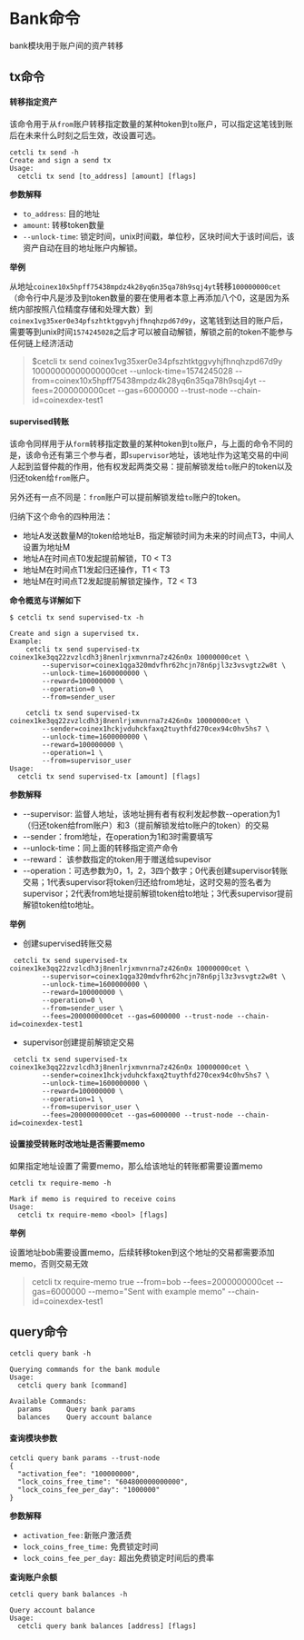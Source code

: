 # Bank命令

bank模块用于账户间的资产转移



## tx命令

#### 转移指定资产

该命令用于从`from`账户转移指定数量的某种token到`to`账户，可以指定这笔钱到账后在未来什么时刻之后生效，改设置可选。

```
cetcli tx send -h
Create and sign a send tx
Usage:
  cetcli tx send [to_address] [amount] [flags]
```

**参数解释**

- `to_address`: 目的地址
- `amount`: 转移token数量
- `--unlock-time`: 锁定时间，unix时间戳，单位秒，区块时间大于该时间后，该资产自动在目的地址账户内解锁。

**举例**

从地址`coinex10x5hpff75438mpdz4k28yq6n35qa78h9sqj4yt`转移`100000000cet`（命令行中凡是涉及到token数量的要在使用者本意上再添加八个0，这是因为系统内部按照八位精度存储和处理大数）到`coinex1vg35xer0e34pfszhtktggvyhjfhnqhzpd67d9y`，这笔钱到达目的账户后，需要等到unix时间`1574245028`之后才可以被自动解锁，解锁之前的token不能参与任何链上经济活动

> $cetcli tx send coinex1vg35xer0e34pfszhtktggvyhjfhnqhzpd67d9y 10000000000000000cet --unlock-time=1574245028 --from=coinex10x5hpff75438mpdz4k28yq6n35qa78h9sqj4yt --fees=2000000000cet --gas=6000000 --trust-node --chain-id=coinexdex-test1

#### supervised转账

该命令同样用于从`form`转移指定数量的某种token到`to`账户，与上面的命令不同的是，该命令还有第三个参与者，即`supervisor`地址，该地址作为这笔交易的中间人起到监督仲裁的作用，他有权发起两类交易：提前解锁发给`to`账户的token以及归还token给`from`账户。

另外还有一点不同是：`from`账户可以提前解锁发给`to`账户的token。

归纳下这个命令的四种用法：

- 地址A发送数量M的token给地址B，指定解锁时间为未来的时间点T3，中间人设置为地址M
- 地址A在时间点T0发起提前解锁，T0 < T3
- 地址M在时间点T1发起归还操作，T1 < T3
- 地址M在时间点T2发起提前解锁定操作，T2 < T3

**命令概览与详解如下**

```
$ cetcli tx send supervised-tx -h

Create and sign a supervised tx.
Example:
    cetcli tx send supervised-tx coinex1ke3qq22zvzlcdh3j8nenlrjxmvnrna7z426n0x 10000000cet \
        --supervisor=coinex1qga320mdvfhr62hcjn78n6pjl3z3vsvgtz2w8t \
        --unlock-time=1600000000 \
        --reward=100000000 \
        --operation=0 \
        --from=sender_user

    cetcli tx send supervised-tx coinex1ke3qq22zvzlcdh3j8nenlrjxmvnrna7z426n0x 10000000cet \
        --sender=coinex1hckjvduhckfaxq2tuythfd270cex94c0hv5hs7 \
        --unlock-time=1600000000 \
        --reward=100000000 \
        --operation=1 \
        --from=supervisor_user
Usage:
  cetcli tx send supervised-tx [amount] [flags]
```

**参数解释**

- --supervisor: 监督人地址，该地址拥有者有权利发起参数--operation为1（归还token给from账户）和3（提前解锁发给to账户的token）的交易
- --sender：from地址，在operation为1和3时需要填写
- --unlock-time：同上面的转移指定资产命令
- --reward： 该参数指定的token用于赠送给supevisor
- --operation：可选参数为0，1，2，3四个数字；0代表创建supervisor转账交易；1代表supervisor将token归还给from地址，这时交易的签名者为supervisor；2代表from地址提前解锁token给to地址；3代表supervisor提前解锁token给to地址。

**举例**

- 创建supervised转账交易

```
 cetcli tx send supervised-tx coinex1ke3qq22zvzlcdh3j8nenlrjxmvnrna7z426n0x 10000000cet \
        --supervisor=coinex1qga320mdvfhr62hcjn78n6pjl3z3vsvgtz2w8t \
        --unlock-time=1600000000 \
        --reward=100000000 \
        --operation=0 \
        --from=sender_user \
        --fees=2000000000cet --gas=6000000 --trust-node --chain-id=coinexdex-test1
```

- supervisor创建提前解锁定交易

```
 cetcli tx send supervised-tx coinex1ke3qq22zvzlcdh3j8nenlrjxmvnrna7z426n0x 10000000cet \
        --sender=coinex1hckjvduhckfaxq2tuythfd270cex94c0hv5hs7 \
        --unlock-time=1600000000 \
        --reward=100000000 \
        --operation=1 \
        --from=supervisor_user \
        --fees=2000000000cet --gas=6000000 --trust-node --chain-id=coinexdex-test1
```

#### 设置接受转账时改地址是否需要memo

如果指定地址设置了需要memo，那么给该地址的转账都需要设置memo

```
cetcli tx require-memo -h

Mark if memo is required to receive coins
Usage:
  cetcli tx require-memo <bool> [flags]
```

**举例**

设置地址bob需要设置memo，后续转移token到这个地址的交易都需要添加memo，否则交易无效

> cetcli tx require-memo true --from=bob --fees=2000000000cet --gas=6000000 --memo="Sent with example memo" --chain-id=coinexdex-test1



## query命令

```
cetcli query bank -h

Querying commands for the bank module
Usage:
  cetcli query bank [command]

Available Commands:
  params      Query bank params
  balances    Query account balance
```

#### 查询模块参数

```
cetcli query bank params --trust-node
{
  "activation_fee": "100000000",
  "lock_coins_free_time": "604800000000000",
  "lock_coins_fee_per_day": "1000000"
}
```

**参数解释**

- `activation_fee:`新账户激活费
- `lock_coins_free_time:` 免费锁定时间
- `lock_coins_fee_per_day:` 超出免费锁定时间后的费率

**查询账户余额**

```
cetcli query bank balances -h

Query account balance
Usage:
  cetcli query bank balances [address] [flags]
```

